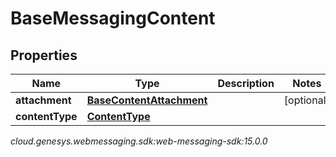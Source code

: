 # BaseMessagingContent


## Properties

| Name | Type | Description | Notes |
| ------------ | ------------- | ------------- | ------------- |
| **attachment** | [**BaseContentAttachment**](BaseContentAttachment) |  |  [optional] |
| **contentType** | [**ContentType**](ContentType) |  |  |




_cloud.genesys.webmessaging.sdk:web-messaging-sdk:15.0.0_
